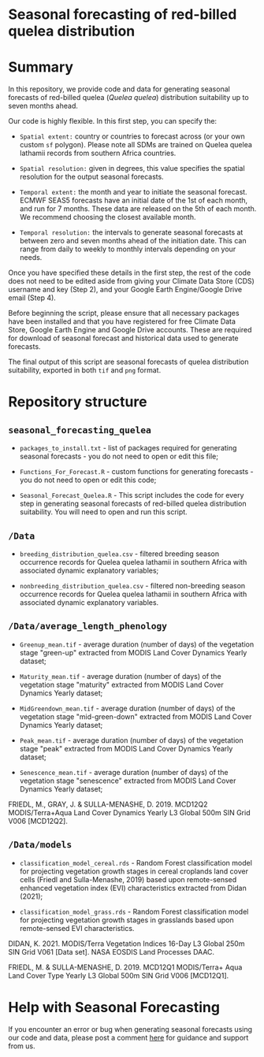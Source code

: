 # Seasonal forecasting of red-billed quelea distribution

# Summary

In this repository, we provide code and data for generating seasonal forecasts of red-billed quelea (*Quelea* *quelea*) distribution suitability up to seven months ahead. 

Our code is highly flexible. In this first step, you can specify the: 
 - `Spatial extent:` country or countries to forecast across (or your own custom
`sf` polygon). Please note all SDMs are trained on Quelea quelea lathamii
 records from southern Africa countries.

- `Spatial resolution:` given in degrees, this value specifies the spatial
 resolution for the output seasonal forecasts.

- `Temporal extent:` the month and year to initiate the seasonal forecast. ECMWF
 SEAS5 forecasts have an initial date of the 1st of each month, and run for 7
 months. These data are released on the 5th of each month. We recommend
 choosing the closest available month.

 - `Temporal resolution:` the intervals to generate seasonal forecasts at between
 zero and seven months ahead of the initiation date. This can range from daily
 to weekly to monthly intervals depending on your needs.

Once you have specified these details in the first step, the rest of the code
 does not need to be edited aside from giving your Climate Data Store (CDS)
 username and key (Step 2), and your Google Earth Engine/Google Drive email
 (Step 4).

Before beginning the script, please ensure that all necessary packages have been installed and that you have registered for free Climate Data Store,
Google Earth Engine and Google Drive accounts. These are required for download 
of seasonal forecast and historical data used to generate forecasts.

The final output of this script are seasonal forecasts of quelea distribution suitability, exported in both `tif` and `png` format.


# Repository structure

## `seasonal_forecasting_quelea`

- `packages_to_install.txt` - list of packages required for generating seasonal forecasts - you do not need to open or edit this file;

- `Functions_For_Forecast.R` - custom functions for generating forecasts - you do not need to open or edit this code;

- `Seasonal_Forecast_Quelea.R` - This script includes the code for every step in generating seasonal forecasts of red-billed quelea distribution suitability. You will need to open and run this script. 


## `/Data`

- `breeding_distribution_quelea.csv` - filtered breeding season occurrence records for Quelea quelea lathamii in southern Africa with associated dynamic explanatory variables; 

- `nonbreeding_distribution_quelea.csv` - filtered non-breeding season occurrence records for Quelea quelea lathamii in southern Africa with associated dynamic explanatory variables. 


## `/Data/average_length_phenology`

- `Greenup_mean.tif` - average duration (number of days) of the vegetation stage "green-up" extracted from MODIS Land Cover Dynamics Yearly dataset;

- `Maturity_mean.tif` - average duration (number of days) of the vegetation stage "maturity" extracted from MODIS Land Cover Dynamics Yearly dataset; 

- `MidGreendown_mean.tif` - average duration (number of days) of the vegetation stage "mid-green-down" extracted from MODIS Land Cover Dynamics Yearly dataset; 

- `Peak_mean.tif` - average duration (number of days) of the vegetation stage "peak" extracted from MODIS Land Cover Dynamics Yearly dataset; 

- `Senescence_mean.tif` - average duration (number of days) of the vegetation stage "senescence" extracted from MODIS Land Cover Dynamics Yearly dataset; 

FRIEDL, M., GRAY, J. & SULLA-MENASHE, D. 2019. MCD12Q2 MODIS/Terra+Aqua Land Cover Dynamics Yearly L3 Global 500m SIN Grid V006 [MCD12Q2].


## `/Data/models`

- `classification_model_cereal.rds` - Random Forest classification model for projecting vegetation growth stages in cereal croplands land cover cells (Friedl and Sulla-Menashe, 2019) based upon remote-sensed enhanced vegetation index (EVI) characteristics extracted from Didan (2021);

- `classification_model_grass.rds` - Random Forest classification model for projecting vegetation growth stages in grasslands based upon remote-sensed EVI characteristics.

DIDAN, K. 2021. MODIS/Terra Vegetation Indices 16-Day L3 Global 250m SIN Grid V061 [Data set]. NASA EOSDIS Land Processes DAAC. 

FRIEDL, M. & SULLA-MENASHE, D. 2019. MCD12Q1 MODIS/Terra+ Aqua Land Cover Type Yearly L3 Global 500m SIN Grid V006 [MCD12Q1].


# Help with Seasonal Forecasting 

If you encounter an error or bug when generating seasonal forecasts using our code and data, please post a comment
[here](https://github.com/r-a-dobson/seasonal-forecasting-quelea/issues) for guidance and
support from us.
